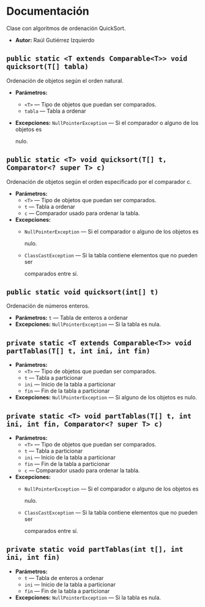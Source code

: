 # Documentación

Clase con algoritmos de ordenación QuickSort.

 * **Autor:** Raúl Gutiérrez Izquierdo

## `public static <T extends Comparable<T>> void quicksort(T[] tabla)`

Ordenación de objetos según el orden natural.

 * **Parámetros:**
   * `<T>` — Tipo de objetos que puedan ser comparados.
   * `tabla` — Tabla a ordenar
 * **Excepciones:** `NullPointerException` — Si el comparador o alguno de los objetos es

     nulo.

## `public static <T> void quicksort(T[] t, Comparator<? super T> c)`

Ordenación de objetos según el orden especificado por el comparador c.

 * **Parámetros:**
   * `<T>` — Tipo de objetos que puedan ser comparados.
   * `t` — Tabla a ordenar
   * `c` — Comparador usado para ordenar la tabla.
 * **Excepciones:**
   * `NullPointerException` — Si el comparador o alguno de los objetos es

     nulo.
   * `ClassCastException` — Si la tabla contiene elementos que no pueden ser

     comparados entre sí.

## `public static void quicksort(int[] t)`

Ordenación de números enteros.

 * **Parámetros:** `t` — Tabla de enteros a ordenar
 * **Excepciones:** `NullPointerException` — Si la tabla es nula.

## `private static <T extends Comparable<T>> void partTablas(T[] t, int ini, int fin)`

 * **Parámetros:**
   * `<T>` — Tipo de objetos que puedan ser comparados.
   * `t` — Tabla a particionar
   * `ini` — Inicio de la tabla a particionar
   * `fin` — Fin de la tabla a particionar
 * **Excepciones:** `NullPointerException` — Si alguno de los objetos es nulo.

## `private static <T> void partTablas(T[] t, int ini, int fin, Comparator<? super T> c)`

 * **Parámetros:**
   * `<T>` — Tipo de objetos que puedan ser comparados.
   * `t` — Tabla a particionar
   * `ini` — Inicio de la tabla a particionar
   * `fin` — Fin de la tabla a particionar
   * `c` — Comparador usado para ordenar la tabla.
 * **Excepciones:**
   * `NullPointerException` — Si el comparador o alguno de los objetos es

     nulo.
   * `ClassCastException` — Si la tabla contiene elementos que no pueden ser

     comparados entre sí.

## `private static void partTablas(int t[], int ini, int fin)`

 * **Parámetros:**
   * `t` — Tabla de enteros a ordenar
   * `ini` — Inicio de la tabla a particionar
   * `fin` — Fin de la tabla a particionar
 * **Excepciones:** `NullPointerException` — Si la tabla es nula.
